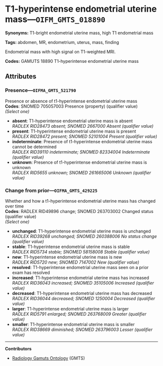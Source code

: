 # T1-hyperintense endometrial uterine mass—`OIFM_GMTS_018890`

**Synonyms:** T1-bright endometrial uterine mass, high T1 endometrial mass

**Tags:** abdomen, MR, endometrium, uterus, mass, finding

Endometrial mass with high signal on T1-weighted MRI.

**Codes:** GAMUTS 18890 T1-hyperintense endometrial uterine mass

## Attributes

### Presence—`OIFMA_GMTS_521790`

Presence or absence of t1-hyperintense endometrial uterine mass  
**Codes**: SNOMED 705057003 Presence (property) (qualifier value)  
*(Select one)*

- **absent**: T1-hyperintense endometrial uterine mass is absent  
_RADLEX RID28473 absent; SNOMED 2667000 Absent (qualifier value)_
- **present**: T1-hyperintense endometrial uterine mass is present  
_RADLEX RID28472 present; SNOMED 52101004 Present (qualifier value)_
- **indeterminate**: Presence of t1-hyperintense endometrial uterine mass cannot be determined  
_RADLEX RID39110 indeterminate; SNOMED 82334004 Indeterminate (qualifier value)_
- **unknown**: Presence of t1-hyperintense endometrial uterine mass is unknown  
_RADLEX RID5655 unknown; SNOMED 261665006 Unknown (qualifier value)_

### Change from prior—`OIFMA_GMTS_429225`

Whether and how a t1-hyperintense endometrial uterine mass has changed over time  
**Codes**: RADLEX RID49896 change; SNOMED 263703002 Changed status (qualifier value)  
*(Select one)*

- **unchanged**: T1-hyperintense endometrial uterine mass is unchanged  
_RADLEX RID39268 unchanged; SNOMED 260388006 No status change (qualifier value)_
- **stable**: T1-hyperintense endometrial uterine mass is stable  
_RADLEX RID5734 stable; SNOMED 58158008 Stable (qualifier value)_
- **new**: T1-hyperintense endometrial uterine mass is new  
_RADLEX RID5720 new; SNOMED 7147002 New (qualifier value)_
- **resolved**: T1-hyperintense endometrial uterine mass seen on a prior exam has resolved  
- **increased**: T1-hyperintense endometrial uterine mass has increased  
_RADLEX RID36043 increased; SNOMED 35105006 Increased (qualifier value)_
- **decreased**: T1-hyperintense endometrial uterine mass has decreased  
_RADLEX RID36044 decreased; SNOMED 1250004 Decreased (qualifier value)_
- **larger**: T1-hyperintense endometrial uterine mass is larger  
_RADLEX RID5791 enlarged; SNOMED 263768009 Greater (qualifier value)_
- **smaller**: T1-hyperintense endometrial uterine mass is smaller  
_RADLEX RID38669 diminished; SNOMED 263796003 Lesser (qualifier value)_

---

**Contributors**

- [Radiology Gamuts Ontology](https://gamuts.net/) (GMTS)